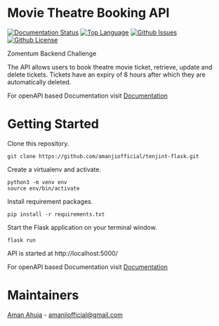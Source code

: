 # Movie Theatre Booking API

[![Documentation Status](https://readthedocs.org/projects/ansicolortags/badge/?version=latest)](https://github.com/amanjiofficial/Backend-Challenge/tree/master/Docs/api/openapi.yaml)
[![Top Language](https://img.shields.io/github/languages/top/amanjiofficial/Backend-Challenge)]()
[![Github Issues](https://img.shields.io/github/issues/amanjiofficial/tenjint-flask)](https://github.com/amanjiofficial/Backend-Challenge/issues)
[![Github License](https://img.shields.io/github/license/amanjiofficial/tenjint-flask)](https://github.com/amanjiofficial/Backend-Challenge/blob/master/LICENSE)


Zomentum Backend Challenge

The API allows users to book theatre movie ticket, retrieve, update and delete tickets. Tickets have an expiry of 8 hours after which they are automatically deleted.

For openAPI based Documentation visit [Documentation](https://github.com/amanjiofficial/Backend-Challenge/tree/master/Docs/api/openapi.yaml)

# Getting Started

Clone this repository.

    git clone https://github.com/amanjiofficial/tenjint-flask.git

Create a virtualenv and activate.

    python3 -m venv env
    source env/bin/activate

Install requirement packages.

    pip install -r requirements.txt

Start the Flask application on your terminal window.

    flask run

API is started at http://localhost:5000/

For openAPI based Documentation visit [Documentation](https://github.com/amanjiofficial/Backend-Challenge/tree/master/Docs/api/openapi.yaml)

# Maintainers

[Aman Ahuja](https://github.com/amanjiofficial)  - amanjiofficial@gmail.com